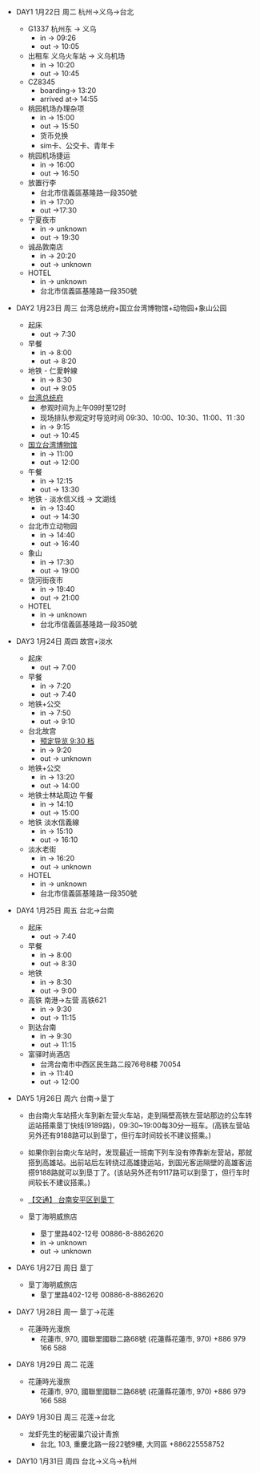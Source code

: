 * DAY1 1月22日 周二 杭州->义乌->台北
    * G1337 杭州东 -> 义乌
        * in -> 09:26
        * out -> 10:05
    * 出租车 义乌火车站 -> 义乌机场
        * in -> 10:20
        * out -> 10:45 
    * CZ8345
        * boarding-> 13:20
        * arrived at-> 14:55
    * 桃园机场办理杂项
        * in -> 15:00
        * out -> 15:50
        * 货币兑换
        * sim卡、公交卡、青年卡
    * 桃园机场捷运
        * in -> 16:00
        * out -> 16:50
    * 放置行李
        * 台北市信義區基隆路一段350號
        * in -> 17:00
        * out ->17:30
    * 宁夏夜市
        * in -> unknown
        * out -> 19:30
    * 诚品敦南店
        * in -> 20:20
        * out -> unknown
    * HOTEL
        * in -> unknown
        * 台北市信義區基隆路一段350號
    
* DAY2 1月23日 周三 台湾总统府+国立台湾博物馆+动物园+象山公园
    * 起床
        * out -> 7:30
    * 早餐
        * in -> 8:00
        * out -> 8:20
    * 地铁 - 仁愛幹線
        * in -> 8:30
        * out -> 9:05
    * [台湾总统府](https://www.president.gov.tw/Page/124)
        * 参观时间为上午09时至12时
        * 现场排队参观定时导览时间 09:30、10:00、10:30、11:00、11 :30
        * in -> 9:15
        * out -> 10:45
    * [国立台湾博物馆](https://www.ntm.gov.tw/)
        * in -> 11:00
        * out -> 12:00
    * 午餐
        * in -> 12:15
        * out -> 13:30
    * 地铁 - 淡水信义线 -> 文湖线
        * in -> 13:40
        * out -> 14:30
    * 台北市立动物园
        * in -> 14:40
        * out -> 16:40
    * 象山
        * in -> 17:30
        * out -> 19:00
    * 饶河街夜市
        * in -> 19:40
        * out -> 21:00
    * HOTEL
        * in -> unknown
        * 台北市信義區基隆路一段350號
    

    
* DAY3 1月24日 周四  故宫+淡水
    * 起床
        * out -> 7:00
    * 早餐
        * in -> 7:20
        * out -> 7:40
    * 地铁+公交
        * in -> 7:50
        * out -> 9:10
    * 台北故宫
        * [预定导览 9:30 档](https://signup.npm.edu.tw/Advice.aspx?ActivityId=6&LangId=1)
        * in -> 9:20
        * out -> unknown
    * 地铁+公交
        * in -> 13:20
        * out -> 14:00
    * 地铁士林站周边 午餐
        * in -> 14:10
        * out -> 15:00
    * 地铁 淡水信義線
        * in -> 15:10
        * out -> 16:10
    * 淡水老街
        * in -> 16:20
        * out -> unknown
    * HOTEL
        * in -> unknown
        * 台北市信義區基隆路一段350號

* DAY4 1月25日 周五   台北->台南
    * 起床
        * out -> 7:40
    * 早餐
        * in -> 8:00
        * out -> 8:30
    * 地铁
        * in -> 8:30
        * out -> 9:00
    * 高铁 南港->左营 高铁621
        * in -> 9:30
        * out -> 11:15
    * 到达台南
        * in -> 9:30
        * out -> 11:15
    * 富驿时尚酒店 
        * 台湾台南市中西区民生路二段76号8楼 70054
        * in -> 11:40
        * out -> 12:00
    


* DAY5 1月26日 周六   台南->垦丁
    * 由台南火车站搭火车到新左营火车站，走到隔壁高铁左营站那边的公车转运站搭乘垦丁快线(9189路)，09:30~19:00每30分一班车。(高铁左营站另外还有9188路可以到垦丁，但行车时间较长不建议搭乘。)
    * 如果你到台南火车站时，发现最近一班南下列车没有停靠新左营站，那就搭到高雄站。出前站后左转绕过高雄捷运站，到国光客运隔壁的高雄客运搭9188路就可以到垦丁了。(该站另外还有9117路可以到垦丁，但行车时间较长不建议搭乘。)
    * [【交通】 台南安平区到垦丁](https://www.backpackers.com.tw/forum/showthread.php?t=1694460)

    * 垦丁海明威旅店
        * 垦丁里路402-12号 00886-8-8862620
        * in -> unknown
        * out -> unknown

* DAY6 1月27日 周日 垦丁
    * 垦丁海明威旅店
        * 垦丁里路402-12号 00886-8-8862620

* DAY7 1月28日 周一 垦丁->花莲
    * 花蓮時光漫旅
        * 花蓮市, 970, 國聯里國聯二路68號 (花蓮縣花蓮市, 970) +886 979 166 588

* DAY8 1月29日 周二 花莲
    * 花蓮時光漫旅
        * 花蓮市, 970, 國聯里國聯二路68號 (花蓮縣花蓮市, 970) +886 979 166 588

* DAY9 1月30日 周三 花莲->台北
    * 龙虾先生的秘密巢穴设计青旅
        * 台北, 103, 重慶北路一段22號9樓, 大同區 +886225558752

* DAY10 1月31日 周四 台北->义乌->杭州